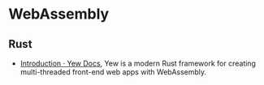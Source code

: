 WebAssembly
===

## Rust
- [Introduction · Yew Docs](https://yew.rs/docs/en/),  Yew is a modern Rust framework for creating multi-threaded front-end web apps with WebAssembly.